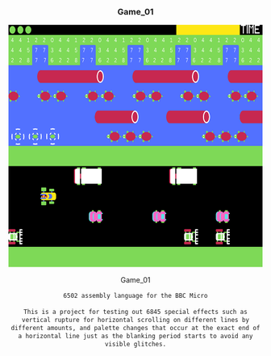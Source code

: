 <br />
<div align="center">
  <h3 align="center">Game_01</h3>
  
  <a href="https://github.com/simonamoore/game_01">
    <img src="images/screenshot.png" alt="screenshot" width="640" height="480">
  </a>

  <p align="center">
    Game_01

    6502 assembly language for the BBC Micro

    This is a project for testing out 6845 special effects such as vertical rupture for horizontal scrolling on different lines by different amounts, and palette changes that occur at the exact end of a horizontal line just as the blanking period starts to avoid any visible glitches.
  </p>
</div>


